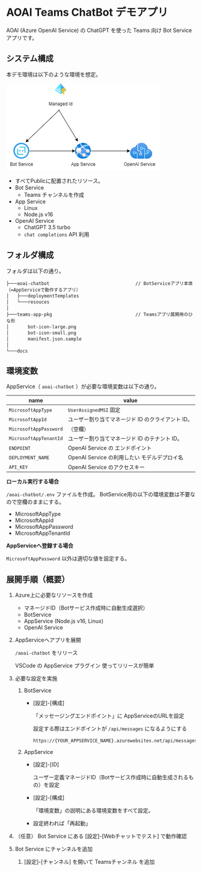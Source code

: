 # AOAI Teams ChatBot デモアプリ

AOAI (Azure OpenAI Service) の ChatGPT を使った Teams 向け Bot Service アプリです。


## システム構成

本デモ環境は以下のような環境を想定。

![](./docs/images/architecture.png)

- すべてPublicに配置されたリソース。
- Bot Service
    - Teams チャンネルを作成
- App Service
    - Linux
    - Node.js v16
- OpenAI Service
    - ChatGPT 3.5 turbo
    - `chat completions` API 利用


## フォルダ構成

フォルダは以下の通り。

```
├───aoai-chatbot                                // BotServiceアプリ本体（=AppServiceで動作するアプリ）
│   ├───deploymentTemplates
│   └───resouces
│
├───teams-app-pkg                               // Teamsアプリ展開用のひな形
│       bot-icon-large.png
│       bot-icon-small.png
│       manifest.json.sample
│
└───docs
```


## 環境変数

AppService（ `aoai-chatbot` ）が必要な環境変数は以下の通り。

| name | value |
|---|---|
| `MicrosoftAppType` | `UserAssignedMSI` 固定 |
| `MicrosoftAppId` | ユーザー割り当てマネージド ID のクライアント ID。 |
| `MicrosoftAppPassword` | （空欄） |
| `MicrosoftAppTenantId` | ユーザー割り当てマネージド ID のテナント ID。 |
| `ENDPOINT` | OpenAI Service の エンドポイント |
| `DEPLOYMENT_NAME` | OpenAI Service の利用したい モデルデプロイ名 |
| `API_KEY` | OpenAI Service のアクセスキー |

**ローカル実行する場合** 

`/aoai-chatbot/.env` ファイルを作成。
BotService用の以下の環境変数は不要なので空欄のままにする。

* MicrosoftAppType
* MicrosoftAppId
* MicrosoftAppPassword
* MicrosoftAppTenantId

**AppServiceへ登録する場合**

`MicrosoftAppPassword` 以外は適切な値を設定する。


## 展開手順（概要）

1. Azure上に必要なリソースを作成

    * マネージドID（Botサービス作成時に自動生成選択）
    * BotService
    * AppService (Node.js v16, Linux)
    * OpenAI Service

1. AppServiceへアプリを展開

    `/aoai-chatbot` をリリース

    VSCode の AppService プラグイン 使ってリリースが簡単

1. 必要な設定を実施

    1. BotService

        * [設定]-[構成] 
        
            「メッセージングエンドポイント」に AppServiceのURLを設定

            設定する際はエンドポイントが `/api/messages` になるようにする

            ```
            https://{YOUR_APPSERVICE_NAME}.azurewebsites.net/api/messages
            ```

    1. AppService

        * [設定]-[ID]
        
            ユーザー定義マネージドID（Botサービス作成時に自動生成されるもの）を設定

        * [設定]-[構成]

            「環境変数」の説明にある環境変数をすべて設定。
        
        * 設定終われば「再起動」

1. （任意） Bot Service にある [設定]-[Webチャットでテスト] で動作確認

1. Bot Service にチャンネルを追加

    1. [設定]-[チャンネル] を開いて Teamsチャンネル を追加


